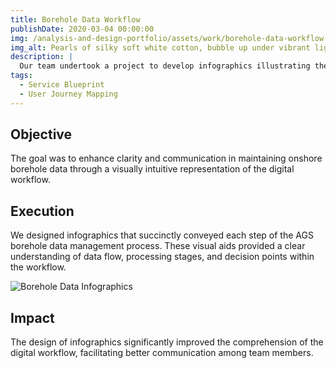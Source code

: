 ```yaml
---
title: Borehole Data Workflow
publishDate: 2020-03-04 00:00:00
img: /analysis-and-design-portfolio/assets/work/borehole-data-workflow-min.png
img_alt: Pearls of silky soft white cotton, bubble up under vibrant lighting
description: |
  Our team undertook a project to develop infographics illustrating the digital workflow for AGS (Association of Geotechnical and Geoenvironmental Specialists) borehole data management. AGS data is the industry-standard exchange format for geotechnical data in the UK, and our dataset comprised 1.3 million records.
tags:
  - Service Blueprint
  - User Journey Mapping
---
```


## Objective

The goal was to enhance clarity and communication in maintaining onshore borehole data through a visually intuitive representation of the digital workflow.

## Execution

We designed infographics that succinctly conveyed each step of the AGS borehole data management process. These visual aids provided a clear understanding of data flow, processing stages, and decision points within the workflow.

![Borehole Data Infographics](/analysis-and-design-portfolio/assets/work/Borehole-Data-and-Related-Databasess-v1-MIRO.png)

## Impact

The design  of infographics significantly improved the comprehension of the digital workflow, facilitating better communication among team members. 

